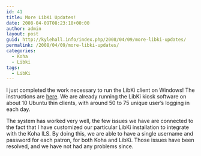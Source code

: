 ```yaml
---
id: 41
title: More LibKi Updates!
date: 2008-04-09T08:23:18+00:00
author: admin
layout: post
guid: http://kylehall.info/index.php/2008/04/09/more-libki-updates/
permalink: /2008/04/09/more-libki-updates/
categories:
  - Koha
  - Libki
tags:
  - LibKi
---
```

I just completed the work necessary to run the LibKi client on Windows! The instructions are [here](http://kylehall.info/index.php/projects/libki-kiosk-system/). We are already running the LibKi kiosk software on about 10 Ubuntu thin clients, with around 50 to 75 unique user&#8217;s logging in each day.

The system has worked very well, the few issues we have are connected to the fact that I have customized our particular LibKi installation to integrate with the Koha ILS. By doing this, we are able to have a single username and password for each patron, for both Koha and LibKi. Those issues have been resolved, and we have not had any problems since.